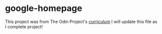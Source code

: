 # google-homepage
This project was from The Odin Project's [curriculum](http://www.theodinproject.com/courses/web-development-101/lessons/html-css)
I will update this file as I complete project!
